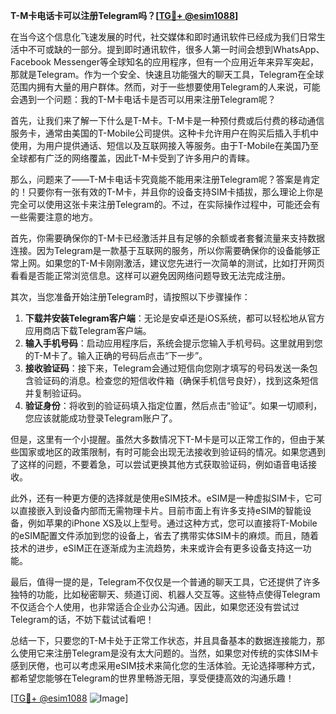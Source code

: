 **T-M卡电话卡可以注册Telegram吗？[[TG💪+ @esim1088](https://t.me/s/esim1088)]**

在当今这个信息化飞速发展的时代，社交媒体和即时通讯软件已经成为我们日常生活中不可或缺的一部分。提到即时通讯软件，很多人第一时间会想到WhatsApp、Facebook Messenger等全球知名的应用程序，但有一个应用近年来异军突起，那就是Telegram。作为一个安全、快速且功能强大的聊天工具，Telegram在全球范围内拥有大量的用户群体。然而，对于一些想要使用Telegram的人来说，可能会遇到一个问题：我的T-M卡电话卡是否可以用来注册Telegram呢？

首先，让我们来了解一下什么是T-M卡。T-M卡是一种预付费或后付费的移动通信服务卡，通常由美国的T-Mobile公司提供。这种卡允许用户在购买后插入手机中使用，为用户提供通话、短信以及互联网接入等服务。由于T-Mobile在美国乃至全球都有广泛的网络覆盖，因此T-M卡受到了许多用户的青睐。

那么，问题来了——T-M卡电话卡究竟能不能用来注册Telegram呢？答案是肯定的！只要你有一张有效的T-M卡，并且你的设备支持SIM卡插拔，那么理论上你是完全可以使用这张卡来注册Telegram的。不过，在实际操作过程中，可能还会有一些需要注意的地方。

首先，你需要确保你的T-M卡已经激活并且有足够的余额或者套餐流量来支持数据连接。因为Telegram是一款基于互联网的服务，所以你需要确保你的设备能够正常上网。如果您的T-M卡刚刚激活，建议您先进行一次简单的测试，比如打开网页看看是否能正常浏览信息。这样可以避免因网络问题导致无法完成注册。

其次，当您准备开始注册Telegram时，请按照以下步骤操作：

1. **下载并安装Telegram客户端**：无论是安卓还是iOS系统，都可以轻松地从官方应用商店下载Telegram客户端。
2. **输入手机号码**：启动应用程序后，系统会提示您输入手机号码。这里就用到您的T-M卡了。输入正确的号码后点击“下一步”。
3. **接收验证码**：接下来，Telegram会通过短信向您刚才填写的号码发送一条包含验证码的消息。检查您的短信收件箱（确保手机信号良好），找到这条短信并复制验证码。
4. **验证身份**：将收到的验证码填入指定位置，然后点击“验证”。如果一切顺利，您应该就能成功登录Telegram账户了。

但是，这里有一个小提醒。虽然大多数情况下T-M卡是可以正常工作的，但由于某些国家或地区的政策限制，有时可能会出现无法接收到验证码的情况。如果您遇到了这样的问题，不要着急，可以尝试更换其他方式获取验证码，例如语音电话接收。

此外，还有一种更方便的选择就是使用eSIM技术。eSIM是一种虚拟SIM卡，它可以直接嵌入到设备内部而无需物理卡片。目前市面上有许多支持eSIM的智能设备，例如苹果的iPhone XS及以上型号。通过这种方式，您可以直接将T-Mobile的eSIM配置文件添加到您的设备上，省去了携带实体SIM卡的麻烦。而且，随着技术的进步，eSIM正在逐渐成为主流趋势，未来或许会有更多设备支持这一功能。

最后，值得一提的是，Telegram不仅仅是一个普通的聊天工具，它还提供了许多独特的功能，比如秘密聊天、频道订阅、机器人交互等。这些特点使得Telegram不仅适合个人使用，也非常适合企业办公沟通。因此，如果您还没有尝试过Telegram的话，不妨下载试试看吧！

总结一下，只要您的T-M卡处于正常工作状态，并且具备基本的数据连接能力，那么使用它来注册Telegram是没有太大问题的。当然，如果您对传统的实体SIM卡感到厌倦，也可以考虑采用eSIM技术来简化您的生活体验。无论选择哪种方式，都希望您能够在Telegram的世界里畅游无阻，享受便捷高效的沟通乐趣！

[[TG💪+ @esim1088](https://t.me/s/esim1088) ![Image](https://i.postimg.cc/4NQfJmqS/Snipaste-2025-05-13-00-14-12.png)]